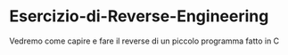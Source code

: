 # Esercizio-di-Reverse-Engineering
Vedremo come capire e fare il reverse di un piccolo programma fatto in C
